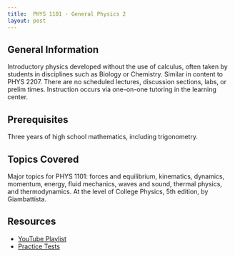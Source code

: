 ```yaml
---
title:  PHYS 1101 - General Physics 2
layout: post
---
```


<link rel="stylesheet" href="/main.css">

## General Information
Introductory physics developed without the use of calculus, often taken by students in disciplines such as Biology or Chemistry. Similar in content to PHYS 2207. There are no scheduled lectures, discussion sections, labs, or prelim times. Instruction occurs via one-on-one tutoring in the learning center. 

## Prerequisites
Three years of high school mathematics, including trigonometry.

## Topics Covered
Major topics for PHYS 1101: forces and equilibrium, kinematics, dynamics, momentum, energy, fluid mechanics, waves and sound, thermal physics, and thermodynamics. At the level of College Physics, 5th edition, by Giambattista.

## Resources
- [YouTube Playlist](https://www.youtube.com/playlist?list=PLzx1UYs2mMLWIpBnc6G1n6WwuCq1Q1Epo)
- [Practice Tests](https://courses.cit.cornell.edu/phys101/p101/)